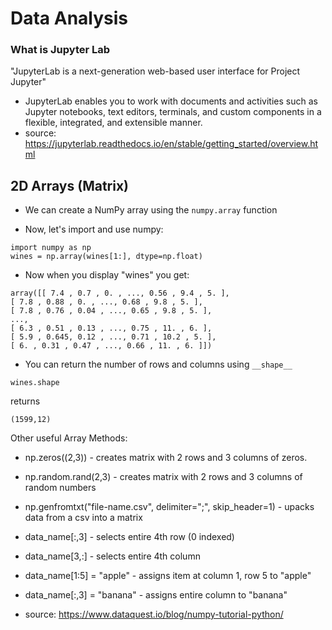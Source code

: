 # Data Analysis

### What is Jupyter Lab
"JupyterLab is a next-generation web-based user interface for Project Jupyter"
- JupyterLab enables you to work with documents and activities such as Jupyter notebooks, text editors, terminals, and custom components in a flexible, integrated, and extensible manner.
- source: https://jupyterlab.readthedocs.io/en/stable/getting_started/overview.html
## 2D Arrays (Matrix)

- We can create a NumPy array using the `numpy.array` function

- Now, let's import and use numpy:
```
import numpy as np
wines = np.array(wines[1:], dtype=np.float)
```
- Now when you display "wines" you get:
```
array([[ 7.4 , 0.7 , 0. , ..., 0.56 , 9.4 , 5. ],
[ 7.8 , 0.88 , 0. , ..., 0.68 , 9.8 , 5. ],
[ 7.8 , 0.76 , 0.04 , ..., 0.65 , 9.8 , 5. ],
...,
[ 6.3 , 0.51 , 0.13 , ..., 0.75 , 11. , 6. ],
[ 5.9 , 0.645, 0.12 , ..., 0.71 , 10.2 , 5. ],
[ 6. , 0.31 , 0.47 , ..., 0.66 , 11. , 6. ]])
```

- You can return the number of rows and columns using `__shape__`
```
wines.shape
```
returns
```
(1599,12)
```

Other useful Array Methods:

- np.zeros((2,3)) - creates matrix with 2 rows and 3 columns of zeros. 
- np.random.rand(2,3) - creates matrix with 2 rows and 3 columns of random numbers
- np.genfromtxt("file-name.csv", delimiter=";", skip_header=1) - upacks data from a csv into a matrix
- data_name\[:,3] - selects entire 4th row (0 indexed)
- data_name\[3,:] - selects entire 4th column
- data_name\[1:5] = "apple" - assigns item at column 1, row 5 to "apple"
- data_name\[:,3] = "banana" - assigns entire column to "banana"

- source: https://www.dataquest.io/blog/numpy-tutorial-python/
